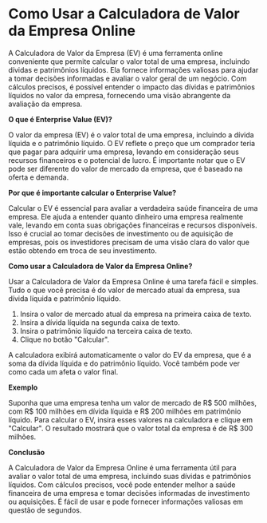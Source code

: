 Como Usar a Calculadora de Valor da Empresa Online
==================================================

A Calculadora de Valor da Empresa (EV) é uma ferramenta online conveniente que permite calcular o valor total de uma empresa, incluindo dívidas e patrimônios líquidos. Ela fornece informações valiosas para ajudar a tomar decisões informadas e avaliar o valor geral de um negócio. Com cálculos precisos, é possível entender o impacto das dívidas e patrimônios líquidos no valor da empresa, fornecendo uma visão abrangente da avaliação da empresa.

**O que é Enterprise Value (EV)?**

O valor da empresa (EV) é o valor total de uma empresa, incluindo a dívida líquida e o patrimônio líquido. O EV reflete o preço que um comprador teria que pagar para adquirir uma empresa, levando em consideração seus recursos financeiros e o potencial de lucro. É importante notar que o EV pode ser diferente do valor de mercado da empresa, que é baseado na oferta e demanda.

**Por que é importante calcular o Enterprise Value?**

Calcular o EV é essencial para avaliar a verdadeira saúde financeira de uma empresa. Ele ajuda a entender quanto dinheiro uma empresa realmente vale, levando em conta suas obrigações financeiras e recursos disponíveis. Isso é crucial ao tomar decisões de investimento ou de aquisição de empresas, pois os investidores precisam de uma visão clara do valor que estão obtendo em troca de seu investimento.

**Como usar a Calculadora de Valor da Empresa Online?**

Usar a Calculadora de Valor da Empresa Online é uma tarefa fácil e simples. Tudo o que você precisa é do valor de mercado atual da empresa, sua dívida líquida e patrimônio líquido.

1. Insira o valor de mercado atual da empresa na primeira caixa de texto.
2. Insira a dívida líquida na segunda caixa de texto.
3. Insira o patrimônio líquido na terceira caixa de texto.
4. Clique no botão "Calcular".

A calculadora exibirá automaticamente o valor do EV da empresa, que é a soma da dívida líquida e do patrimônio líquido. Você também pode ver como cada um afeta o valor final.

**Exemplo**

Suponha que uma empresa tenha um valor de mercado de R$ 500 milhões, com R$ 100 milhões em dívida líquida e R$ 200 milhões em patrimônio líquido. Para calcular o EV, insira esses valores na calculadora e clique em "Calcular". O resultado mostrará que o valor total da empresa é de R$ 300 milhões.

**Conclusão**

A Calculadora de Valor da Empresa Online é uma ferramenta útil para avaliar o valor total de uma empresa, incluindo suas dívidas e patrimônios líquidos. Com cálculos precisos, você pode entender melhor a saúde financeira de uma empresa e tomar decisões informadas de investimento ou aquisições. É fácil de usar e pode fornecer informações valiosas em questão de segundos.